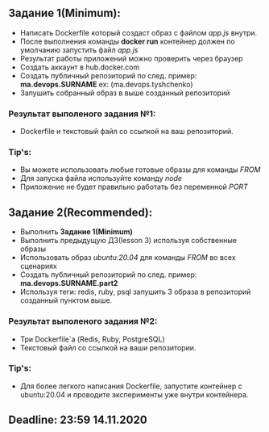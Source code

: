 ## Задание 1(Minimum):
* Написать Dockerfile который создаст образ с файлом *app.js* внутри.
* После выполнения команды **docker run** контейнер должен по умолчанию запустить файл *app.js*
* Результат работы приложений можно проверить через браузер 
* Создать аккаунт в hub.docker.com
* Создать публичный репозиторий по след. пример: **ma.devops.SURNAME** ex: (ma.devops.tyshchenko)
* Запушить собранный образ в выше созданный репозиторий

### Результат выполеного задания №1:
* Dockerfile и текстовый файл со ссылкой на ваш репозиторий.

### Tip's:
* Вы можете использовать любые готовые образы для команды *FROM*
* Для запуска файла используйте команду *node*
* Приложение не будет правильно работать без переменной *PORT*

## Задание 2(Recommended):
* Выполнить **Задание 1(Minimum)**
* Выполнить предыдущую ДЗ(lesson 3) используя собственные образы
* Использовать образ *ubuntu:20.04* для команды *FROM* во всех сценариях
* Создать публичный репозиторий по след. пример: **ma.devops.SURNAME.part2**
* Используя теги: redis, ruby, psql запушить 3 образа в репозиторий созданный пунктом выше.

### Результат выполеного задания №2:
* Три Dockerfile`а (Redis, Ruby, PostgreSQL)
* Текстовый файл со ссылкой на ваши репозитории.

### Tip's:
* Для более легкого написания Dockerfile, запустите контейнер с ubuntu:20.04 и проводите эксперименты уже внутри контейнера.

## Deadline: 23:59 14.11.2020
